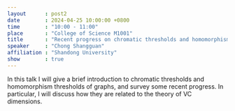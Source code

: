 ```yaml
---
layout      : post2
date        : 2024-04-25 10:00:00 +0800
time        : "10:00 - 11:00"
place       : "College of Science M1001"
title       : "Recent progress on chromatic thresholds and homomorphism thresholds of graphs "
speaker     : "Chong Shangguan"
affiliation : "Shandong University"
show        : true
---
```


In this talk I will give a brief introduction to chromatic thresholds and homomorphism thresholds of graphs, and survey some recent progress. In particular, I will discuss how they are related to the theory of VC dimensions. 
